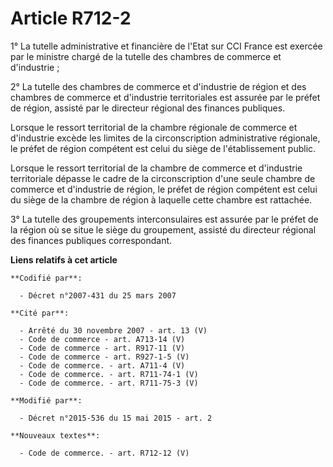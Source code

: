 # Article R712-2

1° La tutelle administrative et financière de l'Etat sur CCI France est exercée par le ministre chargé de la tutelle des
chambres de commerce et d'industrie ; 

2° La tutelle des chambres de commerce et d'industrie de région et des chambres de commerce et d'industrie territoriales est
assurée par le préfet de région, assisté par le directeur régional des finances publiques. 

Lorsque le ressort territorial de la chambre régionale de commerce et d'industrie excède les limites de la circonscription
administrative régionale, le préfet de région compétent est celui du siège de l'établissement public. 

Lorsque le ressort territorial de la chambre de commerce et d'industrie territoriale dépasse le cadre de la circonscription
d'une seule chambre de commerce et d'industrie de région, le préfet de région compétent est celui du siège de la chambre de
région à laquelle cette chambre est rattachée. 

3° La tutelle des groupements interconsulaires est assurée par le préfet de la région où se situe le siège du groupement,
assisté du directeur régional des finances publiques correspondant.

**Liens relatifs à cet article**

	**Codifié par**:

	  - Décret n°2007-431 du 25 mars 2007

	**Cité par**:

	  - Arrêté du 30 novembre 2007 - art. 13 (V)
	  - Code de commerce - art. A713-14 (V)
	  - Code de commerce - art. R917-11 (V)
	  - Code de commerce - art. R927-1-5 (V)
	  - Code de commerce. - art. A711-4 (V)
	  - Code de commerce. - art. R711-74-1 (V)
	  - Code de commerce. - art. R711-75-3 (V)

	**Modifié par**:

	  - Décret n°2015-536 du 15 mai 2015 - art. 2

	**Nouveaux textes**:

	  - Code de commerce. - art. R712-12 (V)
